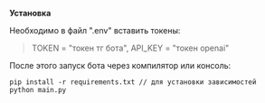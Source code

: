 **Установка**

Необходимо в файл ".env" вставить токены:
> TOKEN = "токен тг бота", 
> API_KEY = "токен openai"

После этого запуск бота через компилятор или консоль:
```
pip install -r requirements.txt // для установки зависимостей
python main.py
```